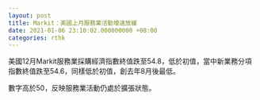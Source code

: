 ```yaml
---
layout: post
title: Markit：美國上月服務業活動增速放緩
date: 2021-01-06 23:10:02.000000000 +08:00
categories: rthk
---
```


美國12月Markit服務業採購經濟指數終值跌至54.8，低於初值，當中新業務分項指數終值跌至54.6，同樣低於初值，創去年8月後最低。

數字高於50，反映服務業活動仍處於擴張狀態。
